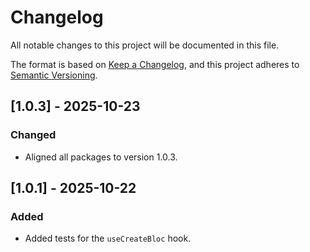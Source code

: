 # Changelog

All notable changes to this project will be documented in this file.

The format is based on [Keep a Changelog](https://keepachangelog.com/en/1.0.0/),
and this project adheres to [Semantic Versioning](https://semver.org/spec/v2.0.0.html).

## [1.0.3] - 2025-10-23

### Changed
- Aligned all packages to version 1.0.3.

## [1.0.1] - 2025-10-22

### Added
- Added tests for the `useCreateBloc` hook.
